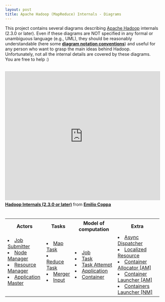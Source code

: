```yaml
---
layout: post
title: Apache Hadoop (MapReduce) Internals - Diagrams
---
```

This project contains several diagrams describing [Apache Hadoop](http://hadoop.apache.org/.html) internals (2.3.0 or later). Even if these diagrams are NOT specified in any formal or unambiguous language (e.g., UML), they should be reasonably understandable (here some **[diagram notation conventions](DiagramConventions.html)**) and useful for any person who want to grasp the main ideas behind Hadoop. Unfortunately, not all the internal details are covered by these diagrams. You are free to help :)

<br />  

<iframe src="http://www.slideshare.net/slideshow/embed_code/34080760" width="512" height="421" frameborder="0" marginwidth="0" marginheight="0" scrolling="no" style="border:1px solid #CCC; border-width:1px 1px 0; margin-bottom:5px; max-width: 100%;" allowfullscreen> </iframe> <div style="margin-bottom:5px"> <strong> <a href="https://www.slideshare.net/EmilioCoppa/hadoop-internals" title="Hadoop Internals (2.3.0 or later)" target="_blank">Hadoop Internals (2.3.0 or later)</a> </strong> from <strong><a href="http://www.slideshare.net/EmilioCoppa" target="_blank">Emilio Coppa</a></strong> </div>

<br />
<table>
<tr>

<th>Actors</th>
<th>Tasks</th>
<th>Model of computation</th>
<th>Extra</th>

</tr>
<tr>

<td>
  <li><a href="JobSubmitter.html">Job Submitter</a></li>
  <li><a href="NodeManager.html">Node Manager</a></li>
  <li><a href="ResourceManager.html">Resource Manager</a></li>
  <li><a href="ApplicationMaster.html">Application Master</a></li> 
  <br /> 
</td>

<td>
  <li><a href="MapTask.html">Map Task</a></li>
  <li><a href="ReduceTask.html">Reduce Task</a></li>
  <li><a href="MapReduceMerge.html">Merger</a></li>
  <li><a href="MapReduceInput.html">Input</a></li>
  <br />
</td>

<td>
  <li><a href="Job.html">Job</a></li>
  <li><a href="Task.html">Task</a></li>
  <li><a href="TaskAttempt.html">Task Attempt</a></li>
  <li><a href="Application.html">Application</a></li>
  <li><a href="Container.html">Container</a></li>
</td>

<td>
  <li><a href="AsyncDispatcher.html">Async Dispatcher</a></li>
  <li><a href="LocalizedResource.html">Localized Resource</a></li>
  <li><a href="ContainerAllocator.html">Container Allocator [AM]</a></li>
  <li><a href="ContainerLauncher.html">Container Launcher [AM]</a></li>
  <li><a href="ContainersLauncher.html">Containers Launcher [NM]</a></li>
</td>
</tr>
</table>
